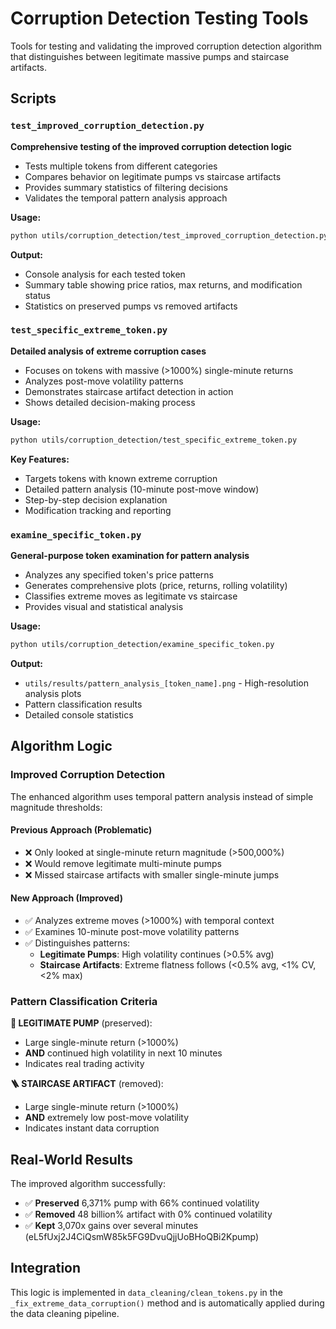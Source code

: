 # Corruption Detection Testing Tools

Tools for testing and validating the improved corruption detection algorithm that distinguishes between legitimate massive pumps and staircase artifacts.

## Scripts

### `test_improved_corruption_detection.py`
**Comprehensive testing of the improved corruption detection logic**

- Tests multiple tokens from different categories
- Compares behavior on legitimate pumps vs staircase artifacts
- Provides summary statistics of filtering decisions
- Validates the temporal pattern analysis approach

**Usage:**
```bash
python utils/corruption_detection/test_improved_corruption_detection.py
```

**Output:**
- Console analysis for each tested token
- Summary table showing price ratios, max returns, and modification status
- Statistics on preserved pumps vs removed artifacts

### `test_specific_extreme_token.py`
**Detailed analysis of extreme corruption cases**

- Focuses on tokens with massive (>1000%) single-minute returns
- Analyzes post-move volatility patterns
- Demonstrates staircase artifact detection in action
- Shows detailed decision-making process

**Usage:**
```bash
python utils/corruption_detection/test_specific_extreme_token.py
```

**Key Features:**
- Targets tokens with known extreme corruption
- Detailed pattern analysis (10-minute post-move window)
- Step-by-step decision explanation
- Modification tracking and reporting

### `examine_specific_token.py`
**General-purpose token examination for pattern analysis**

- Analyzes any specified token's price patterns
- Generates comprehensive plots (price, returns, rolling volatility)
- Classifies extreme moves as legitimate vs staircase
- Provides visual and statistical analysis

**Usage:**
```bash
python utils/corruption_detection/examine_specific_token.py
```

**Output:**
- `utils/results/pattern_analysis_[token_name].png` - High-resolution analysis plots
- Pattern classification results
- Detailed console statistics

## Algorithm Logic

### Improved Corruption Detection
The enhanced algorithm uses temporal pattern analysis instead of simple magnitude thresholds:

#### Previous Approach (Problematic)
- ❌ Only looked at single-minute return magnitude (>500,000%)
- ❌ Would remove legitimate multi-minute pumps
- ❌ Missed staircase artifacts with smaller single-minute jumps

#### New Approach (Improved)
- ✅ Analyzes extreme moves (>1000%) with temporal context
- ✅ Examines 10-minute post-move volatility patterns
- ✅ Distinguishes patterns:
  - **Legitimate Pumps**: High volatility continues (>0.5% avg)
  - **Staircase Artifacts**: Extreme flatness follows (<0.5% avg, <1% CV, <2% max)

### Pattern Classification Criteria

**🚀 LEGITIMATE PUMP** (preserved):
- Large single-minute return (>1000%)
- **AND** continued high volatility in next 10 minutes
- Indicates real trading activity

**🪜 STAIRCASE ARTIFACT** (removed):
- Large single-minute return (>1000%)
- **AND** extremely low post-move volatility
- Indicates instant data corruption

## Real-World Results

The improved algorithm successfully:
- ✅ **Preserved** 6,371% pump with 66% continued volatility
- ✅ **Removed** 48 billion% artifact with 0% continued volatility  
- ✅ **Kept** 3,070x gains over several minutes (eL5fUxj2J4CiQsmW85k5FG9DvuQjjUoBHoQBi2Kpump)

## Integration

This logic is implemented in `data_cleaning/clean_tokens.py` in the `_fix_extreme_data_corruption()` method and is automatically applied during the data cleaning pipeline.